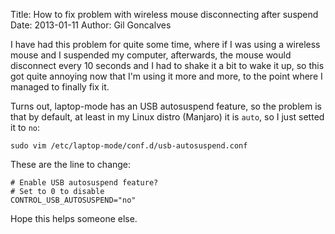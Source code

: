 Title: How to fix problem with wireless mouse disconnecting after suspend
Date: 2013-01-11
Author: Gil Goncalves


I have had this problem for quite some time, where if I was using a wireless
mouse and I suspended my computer, afterwards, the mouse would disconnect
every 10 seconds and I had to shake it a bit to wake it up, so this got quite
annoying now that I'm using it more and more, to the point where I managed to
finally fix it.

Turns out, laptop-mode has an USB autosuspend feature, so the problem is that
by default, at least in my Linux distro (Manjaro) it is `auto`, so I just
setted it to `no`:

    sudo vim /etc/laptop-mode/conf.d/usb-autosuspend.conf

These are the line to change:

    # Enable USB autosuspend feature?
    # Set to 0 to disable
    CONTROL_USB_AUTOSUSPEND="no"

Hope this helps someone else.

